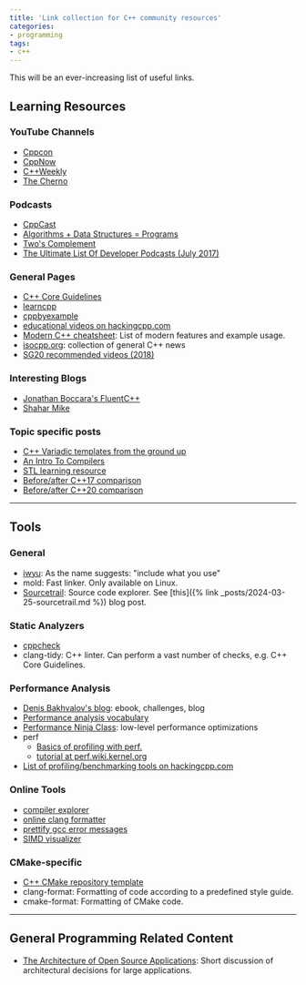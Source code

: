 ```yaml
---
title: 'Link collection for C++ community resources'
categories:
- programming
tags:
- c++
---
```


This will be an ever-increasing list of useful links.

## Learning Resources

### YouTube Channels

- [Cppcon](https://www.youtube.com/@CppCon)
- [CppNow](https://www.youtube.com/@BoostCon)
- [C++Weekly](https://www.youtube.com/@cppweekly)
- [The Cherno](https://www.youtube.com/user/TheChernoProject)

### Podcasts

- [CppCast](https://cppcast.com/episodes/)
- [Algorithms + Data Structures = Programs](https://adspthepodcast.com/about/)
- [Two's Complement](https://www.twoscomplement.org/#podcast)
- [The Ultimate List Of Developer Podcasts (July 2017)](https://simpleprogrammer.com/ultimate-list-developer-podcasts/)

### General Pages

- [C++ Core Guidelines](https://isocpp.github.io/CppCoreGuidelines/CppCoreGuidelines.html)
- [learncpp](https://www.learncpp.com/)
- [cppbyexample](https://cppbyexample.com/what_is_unique_ptr.html)
- [educational videos on hackingcpp.com](https://hackingcpp.com/cpp/educational_videos.html)
- [Modern C++ cheatsheet](https://github.com/AnthonyCalandra/modern-cpp-features): List of modern features and example usage.
- [isocpp.org](https://isocpp.org/): collection of general C++ news
- [SG20 recommended videos (2018)](https://blog.cjdb.xyz/sg20-and-videos.html)

### Interesting Blogs

- [Jonathan Boccara's FluentC++](https://www.fluentcpp.com/)
- [Shahar Mike](https://shaharmike.com/cpp/)

### Topic specific posts

- [C++ Variadic templates from the ground up](https://web.archive.org/web/20161025175435/http://cppisland.com/?p=194)
- [An Intro To Compilers](https://nicoleorchard.com/blog/compilers/)
- [STL learning resource](https://www.fluentcpp.com/STL/)
- [Before/after C++17 comparison](https://github.com/tvaneerd/cpp17_in_TTs)
- [Before/after C++20 comparison](https://github.com/tvaneerd/cpp20_in_TTs)

---

## Tools

### General

- [iwyu](https://include-what-you-use.org/): As the name suggests: "include what you use"
- mold: Fast linker. Only available on Linux.
- [Sourcetrail](https://github.com/CoatiSoftware/Sourcetrail): Source code explorer.
    See [this]({% link _posts/2024-03-25-sourcetrail.md %}) blog post.

### Static Analyzers

- [cppcheck](http://cppcheck.net/)
- clang-tidy: C++ linter. Can perform a vast number of checks, e.g. C++ Core Guidelines.

### Performance Analysis

- [Denis Bakhvalov's blog](https://easyperf.net/): ebook, challenges, blog
- [Performance analysis vocabulary](https://easyperf.net/blog/2018/09/04/Performance-Analysis-Vocabulary)
- [Performance Ninja Class](https://github.com/dendibakh/perf-ninja): low-level performance optimizations
- perf
    - [Basics of profiling with perf.](https://easyperf.net/blog/2018/08/26/Basics-of-profiling-with-perf)
    - [tutorial at perf.wiki.kernel.org](https://perf.wiki.kernel.org/index.php/Main_Page)
- [List of profiling/benchmarking tools on hackingcpp.com](https://hackingcpp.com/cpp/tools/profilers.html)

### Online Tools

- [compiler explorer](https://godbolt.org/)
- [online clang formatter](https://clang-format-configurator.site/)
- [prettify gcc error messages](https://gcc-explorer.com/)
- [SIMD visualizer](https://piotte13.github.io/SIMD-Visualiser/#/)

### CMake-specific

- [C++ CMake repository template](https://github.com/TheLartians/ModernCppStarter)
- clang-format: Formatting of code according to a predefined style guide.
- cmake-format: Formatting of CMake code.

---

## General Programming Related Content

- [The Architecture of Open Source Applications](https://aosabook.org/en/): Short discussion of architectural decisions for large applications.

